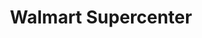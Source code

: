 ---
title: "Walmart Supercenter"
url: /reno/walmart-supercenter-east-2nd-street/
shop: Supermarkt
---